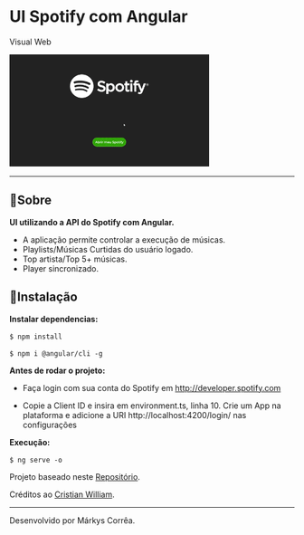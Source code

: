 # UI Spotify com Angular

Visual Web

<img src='./src/assets/images/result-final.gif' width="70%">

---

## 🔖Sobre

**UI utilizando a API do Spotify com Angular.**

- A aplicação permite controlar a execução de músicas.
- Playlists/Músicas Curtidas do usuário logado.
- Top artista/Top 5+ músicas.
- Player sincronizado.

## 💾Instalação

**Instalar dependencias:**

```shell
$ npm install
```

```shell
$ npm i @angular/cli -g
```
**Antes de rodar o projeto:**

- Faça login com sua conta do Spotify em http://developer.spotify.com

- Copie a Client ID e insira em environment.ts, linha 10.
Crie um App na plataforma e adicione a URI http://localhost:4200/login/ nas configurações

**Execução:**

```shell
$ ng serve -o
```



Projeto baseado neste [Repositório](https://github.com/cristianWilliam/Spotify-Angular).

Créditos ao [Cristian William](https://github.com/cristianWilliam).

---

Desenvolvido por Márkys Corrêa.
